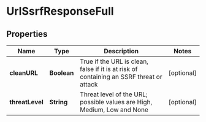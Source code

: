 
# UrlSsrfResponseFull

## Properties
Name | Type | Description | Notes
------------ | ------------- | ------------- | -------------
**cleanURL** | **Boolean** | True if the URL is clean, false if it is at risk of containing an SSRF threat or attack |  [optional]
**threatLevel** | **String** | Threat level of the URL; possible values are High, Medium, Low and None |  [optional]



